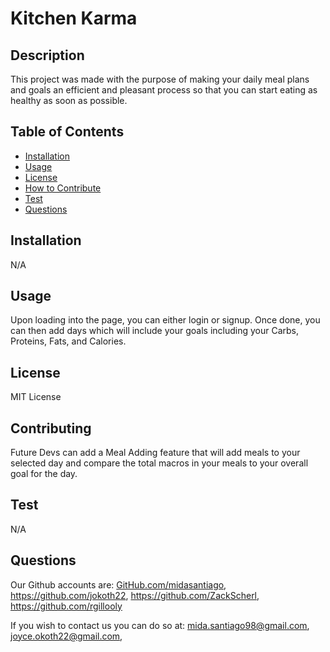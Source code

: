 # Kitchen Karma
    
## Description
    
This project was made with the purpose of making your daily meal plans and goals an efficient and pleasant process so that you can start eating as healthy as soon as possible.
    
## Table of Contents
    
- [Installation](#installation)
- [Usage](#usage)
- [License](#license)
- [How to Contribute](#contributing)
- [Test](#test)
- [Questions](#questions)
    
## Installation
    
N/A
    
## Usage
    
Upon loading into the page, you can either login or signup. Once done, you can then add days which will include your goals including your Carbs, Proteins, Fats, and Calories.
    
## License
    
MIT License
    
## Contributing
    
Future Devs can add a Meal Adding feature that will add meals to your selected day and compare the total macros in your meals to your overall goal for the day.
    
## Test
    
N/A
    
## Questions
    
Our Github accounts are:
[GitHub.com/midasantiago](github.com/midasantiago), https://github.com/jokoth22, https://github.com/ZackScherl, https://github.com/rgillooly
    
If you wish to contact us you can do so at:
mida.santiago98@gmail.com, joyce.okoth22@gmail.com, 
